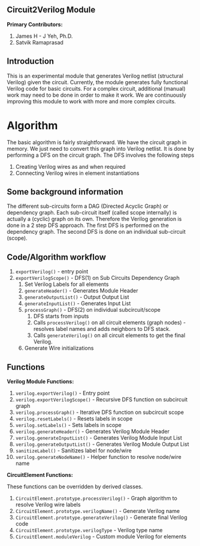 ## Circuit2Verilog Module

**Primary Contributors:**

1. James H - J Yeh, Ph.D.
2. Satvik Ramaprasad

## Introduction

This is an experimental module that generates Verilog netlist (structural
Verilog) given the circuit. Currently, the module generates fully functional
Verilog code for basic circuits. For a complex circuit, additional (manual) work
may need to be done in order to make it work. We are continuously improving this
module to work with more and more complex circuits.

# Algorithm

The basic algorithm is fairly straightforward. We have the circuit graph in
memory. We just need to convert this graph into Verilog netlist. It is done by
performing a DFS on the circuit graph. The DFS involves the following steps

1. Creating Verilog wires as and when required
2. Connecting Verilog wires in element instantiations

## Some background information

The different sub-circuits form a DAG (Directed Acyclic Graph) or dependency
graph. Each sub-circuit itself (called scope internally) is actually a (cyclic)
graph on its own. Therefore the Verilog generation is done in a 2 step DFS
approach. The first DFS is performed on the dependency graph. The second DFS is
done on an individual sub-circuit (scope).

## Code/Algorithm workflow

1. `exportVerilog()` - entry point
2. `exportVerilogScope()` - DFS(1) on Sub Circuits Dependency Graph
   1. Set Verilog Labels for all elements
   2. `generateHeader()` - Generates Module Header
   3. `generateOutputList()` - Output Output List
   4. `generateInputList()` - Generates Input List
   5. `processGraph()` - DFS(2) on individual subcircuit/scope
      1. DFS starts from inputs
      2. Calls `processVerilog()` on all circuit elements (graph nodes) - resolves label names and adds neighbors to DFS stack.
      3. Calls `generateVerilog()` on all circuit elements to get the final Verilog.
   6. Generate Wire initializations

## Functions

**Verilog Module Functions:**

1. `verilog.exportVerilog()` - Entry point
1. `verilog.exportVerilogScope()` - Recursive DFS function on subcircuit graph
1. `verilog.processGraph()` - Iterative DFS function on subcircuit scope
1. `verilog.resetLabels()` - Resets labels in scope
1. `verilog.setLabels()` - Sets labels in scope
1. `verilog.generateHeader()` - Generates Verilog Module Header
1. `verilog.generateInputList()` - Generates Verilog Module Input List
1. `verilog.generateOutputList()` - Generates Verilog Module Output List
1. `sanitizeLabel()` - Sanitizes label for node/wire
1. `verilog.generateNodeName()` - Helper function to resolve node/wire name

**CircuitElement Functions:**

These functions can be overridden by derived classes.

1. `CircuitElement.prototype.processVerilog()` - Graph algorithm to resolve Verilog wire labels
1. `CircuitElement.prototype.verilogName()` - Generate Verilog name
1. `CircuitElement.prototype.generateVerilog()` - Generate final Verilog code
1. `CircuitElement.prototype.verilogType` - Verilog type name
1. `CircuitElement.moduleVerilog` - Custom module Verilog for elements
